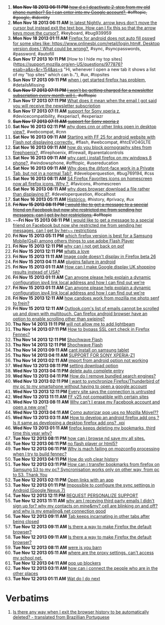 1. ~~**Mon Nov 18 2013 06:11 PM** [how d o I deactivate 2-step from my old phone number?  So I can enter into my Google account?](https://support.mozilla.org/en-US/questions/977978?esab=a&s=&r=151&as=s "Can't enter my Google account because 2-step keeps popping up with my old n.."), #offtopic, #google, #identity~~
1. **Mon Nov 18 2013 06:11 AM** [In latest Nightly, arrow keys don't move the cursor but instead exit the text box.  How can I fix this so that the arrow keys move the cursor?](https://support.mozilla.org/en-US/questions/977904?esab=a&s=&r=152&as=s "Using Nightly 28.0a1, I'm having a problem with the text box fields when ty.."), #keyboard, #bug939959
1. **Mon Nov 18 2013 01:11 AM** [Firefox for android does not auto fill psswd for some sites like: https://www.onlinesbi.com/retail/login.htm#. Desktop version does.! What could be wrong?](https://support.mozilla.org/en-US/questions/977887?esab=a&s=&r=153&as=s "I have set up sync and I can see that it works as the password is auto fill.."), #sync, #syncpasswords, #password, #autofill
1. **Sun Nov 17 2013 10:11 PM** [How to I hide my top sites](https://support.mozilla.org/en-US/questions/977876?esab=a&s=&r=154&as=s "Hi, whenever I open a new tab it shows a list of my "top sites" which can b.."), #ux, #topsites
1. **Sun Nov 17 2013 09:11 PM** [when i get  started firefox has problem](https://support.mozilla.org/en-US/questions/977872?esab=a&s=&r=155&as=s "make new account, verify key code and url"), #detailsMissing
1. ~~**Sun Nov 17 2013 07:11 PM** [I won't be getting charged for a newsletter subscription every month will I.](https://support.mozilla.org/en-US/questions/977861?esab=a&s=&r=156&as=s "Newsletter subscription."), #offtopic~~
1. **Sun Nov 17 2013 07:11 PM** [What does it mean when the email I got said you will receive the newsletter subscription](https://support.mozilla.org/en-US/questions/977860?esab=a&s=&r=157&as=s "Newsletter subscription")
1. **Sun Nov 17 2013 07:11 AM** [support for Sony xperia z](https://support.mozilla.org/en-US/questions/977814?esab=a&s=&r=158&as=s "hi I noticed that the z1 and zr xperia are listed but not xperia z zr is ba.."), #devicecompatibility, #experiaz1, #experiazr
1. ~~**Sun Nov 17 2013 07:11 AM** [support for Sony xperia z](https://support.mozilla.org/en-US/questions/977813?esab=a&s=&r=159&as=s "hi I noticed that the z1 and zr xperia are listed but not xperia z zr is ba..")~~
1. **Sat Nov 16 2013 02:11 PM** [why does cnn or other links open in desktop view?](https://support.mozilla.org/en-US/questions/977765?esab=a&s=&r=160&as=s "Every browser I've used (chrome, opera, dolphin,etc.) will open"), #webcompat, #cnn
1. **Sat Nov 16 2013 09:11 AM** [Starting with FF 25 for android website with Flash not displaying correctly.](https://support.mozilla.org/en-US/questions/977743?esab=a&s=&r=161&as=s "I am a storm spotter in the St. Louis area.  I use the site -"), #flash, #webcompat, #htcEVO4GLTE
1. **Sat Nov 16 2013 09:11 AM** [how do you block pornography sites from firephoenix?](https://support.mozilla.org/en-US/questions/977741?esab=a&s=&r=162&as=s "i have parental board but i don't know how to  block all porography from th.."), #firephoenix, #firewall, #parentalcontrols
1. **Sat Nov 16 2013 09:11 AM** [why cant i install firefox on my windows 8 phone?](https://support.mozilla.org/en-US/questions/977738?esab=a&s=&r=163&as=s "I have attempted to install Firefox on my Windows 8 cellphone and each time.."), #windowsphone, #offtopic, #usereducation
1. **Sat Nov 16 2013 09:11 AM** [Why does the @font-face work in a Private Tab, but not in a normal Tab?](https://support.mozilla.org/en-US/questions/977735?esab=a&s=&r=164&as=s "I consistently find that the @font-face does not work in Firefox unless I u.."), #developerquestion, #bug769194, #css
1. **Sat Nov 16 2013 08:11 AM** [S4 Firefox Favorites icons on homescreen now all firefox icons.  Why ?](https://support.mozilla.org/en-US/questions/977728?esab=a&s=&r=165&as=s "Running Galaxy S4.  Starting using Firefox as it's my favorite browser on l.."), #favicons, #homescreen
1. **Sat Nov 16 2013 08:11 AM** [why does browser download a file rather than displaying it?](https://support.mozilla.org/en-US/questions/977724?esab=a&s=&r=166&as=s "I am using a Nexus 7 device.  I have a website locally on the device togeth.."). #developerquestion, #localhost
1. **Sat Nov 16 2013 05:11 AM** [Histórico](https://support.mozilla.org/en-US/questions/977706?esab=a&s=&r=167&as=s "Existe alguma maneira de quando eu sair do navegador automáticamente o hist.."), #history, #privacy, #ux
1. ~~**Fri Nov 15 2013 08:11 PM** [I would like to get a message to a special friend on Facebook but now she restricted me from sending her messages, can I get by her restrictions](https://support.mozilla.org/en-US/questions/977692?esab=a&s=&r=168&as=s "made a terrible mistake overloading her with text messages causing restrict.."), #offtopic~~
1. ~~**Fri Nov 15 2013 08:11 PM** [I would like to get a message to a special friend on Facebook but now she restricted me from sending her messages, can I get by her~~ restrictions](https://support.mozilla.org/en-US/questions/977691?esab=a&s=&r=169&as=s "made a terrible mistake overloading her with messages trying to make a form..")
1. **Fri Nov 15 2013 05:11 PM** [which firefox version is best for a Samsung Mobile(Gs4),among others things to use adobe Flash Player](https://support.mozilla.org/en-US/questions/977678?esab=a&s=&r=170&as=s "although i read about this question it was not satisfactory because it was ..")
1. **Fri Nov 15 2013 12:11 PM** [why can i not get back on pof](https://support.mozilla.org/en-US/questions/977653?esab=a&s=&r=171&as=s "Deleted my profile of pof but now want to go back on it and it will not let..")
1. **Fri Nov 15 2013 12:11 PM** [whats a love](https://support.mozilla.org/en-US/questions/977641?esab=a&s=&r=172&as=s "rikta")
1. **Fri Nov 15 2013 11:11 AM** [Image code doesn't display in Firefox beta 26](https://support.mozilla.org/en-US/questions/977633?esab=a&s=&r=173&as=s "FYI I noticed a difference between browsers on this Test page:")
1. **Fri Nov 15 2013 04:11 AM** [plugins failure in android](https://support.mozilla.org/en-US/questions/977587?esab=a&s=&r=174&as=s "I have installed flash player on my galaxy note 2 for so many several times..")
1. **Fri Nov 15 2013 01:11 AM** [How can I make Google display UK shopping results instead of USA?](https://support.mozilla.org/en-US/questions/977584?esab=a&s=&r=175&as=s "I would like to set my region as UK so that as a default all my results are..")
1. **Fri Nov 15 2013 01:11 AM** [Can anyone please help explain a dynamic configuration ipv4 link local address and how I can find out we're](https://support.mozilla.org/en-US/questions/977469?esab=a&s=&r=176&as=s "It's coming from. The link I got is * , local, 169 .254/16 . Any help would..")
1. **Fri Nov 15 2013 01:11 AM** [Can anyone please help explain a dynamic configuration ipv4 link local address and how I can find out we're](https://support.mozilla.org/en-US/questions/977470?esab=a&s=&r=177&as=s "duplicate of")
1. **Fri Nov 15 2013 12:11 AM** [how candoes work from mozilla me photo senf to frein?](https://support.mozilla.org/en-US/questions/977579?esab=a&s=&r=178&as=s "today add mozill known from text ask quistionpllll n")
1. **Fri Nov 15 2013 12:11 AM** [Outlook.com's list of emails cannot be scrolled up and down with multitouch.  Can firefox android browser have an option to enable scrolling other than swiping?](https://support.mozilla.org/en-US/questions/977578?esab=a&s=&r=179&as=s "When using")
1. **Thu Nov 14 2013 11:11 PM** [will not allow me to add lightbeam](https://support.mozilla.org/en-US/questions/977575?esab=a&s=&r=180&as=s "have downloaded firefox for Android
tried to add lightbeam from your recomm..")
1. **Thu Nov 14 2013 07:11 PM** [How to bypass SSL cert check in Firefox Fennec?](https://support.mozilla.org/en-US/questions/977559?esab=a&s=&r=181&as=s "Is there a place to change the setting? or is there a parameter to start Fi..")
1. **Thu Nov 14 2013 12:11 PM** [Shochwave Flash](https://support.mozilla.org/en-US/questions/977526?esab=a&s=&r=182&as=s "It is on my desktop. Using my phone to ask question, because page won't run..")
1. **Thu Nov 14 2013 12:11 PM** [Shochwave Flash](https://support.mozilla.org/en-US/questions/977522?esab=a&s=&r=183&as=s "Warning: Shockwave Flash is busy or quit responding. Not able to update, be..")
1. **Thu Nov 14 2013 09:11 AM** [cant install on samsung tablet](https://support.mozilla.org/en-US/questions/977492?esab=a&s=&r=184&as=s "After I finish downloading I get the message, cant open file, with no more ..")
1. **Thu Nov 14 2013 04:11 AM** [SUPPORT FOR SONY XPERIA-Z1](https://support.mozilla.org/en-US/questions/977477?esab=a&s=&r=185&as=s "There is no option of full screen & one more thing is that my xperia-z1 is ..")
1. **Thu Nov 14 2013 02:11 AM** [import from android option not working](https://support.mozilla.org/en-US/questions/977473?esab=a&s=&r=186&as=s "just not working I choose import and no bookmarks from my android appear in..")
1. **Wed Nov 13 2013 08:11 PM** [setting download option](https://support.mozilla.org/en-US/questions/977457?esab=a&s=&r=187&as=s "how to set download folder when I click start download like desktop version..")
1. **Wed Nov 13 2013 04:11 PM** [delete auto complete entry](https://support.mozilla.org/en-US/questions/977442?esab=a&s=&r=188&as=s "Using FF for Android, how do I delete a single form auto complete entry?  T..")
1. **Wed Nov 13 2013 04:11 PM** [How do I remove bundled search engines?](https://support.mozilla.org/en-US/questions/977439?esab=a&s=&r=189&as=s "I can't remove or disable search engines associated with companies that com..")
1. **Wed Nov 13 2013 02:11 PM** [I want to synchronize Firefox/Thunderbird of my pc to my smartphone without having to open a google account](https://support.mozilla.org/en-US/questions/977433?esab=a&s=&r=190&as=s "Is it not possible to synchronize Firefox/Thunderbird and others of my pc t..")
1. **Wed Nov 13 2013 12:11 PM** [Every site says the connection is untrusted](https://support.mozilla.org/en-US/questions/977427?esab=a&s=&r=191&as=s "Firefox was very slow so I did a restore. Now every site I try to go to - i..")
1. **Wed Nov 13 2013 11:11 AM** [FF v25 not compatible with certain sites](https://support.mozilla.org/en-US/questions/977423?esab=a&s=&r=192&as=s "Recently updated to ff version 25 for android. Still getting 3-4 crashes, u..")
1. **Wed Nov 13 2013 08:11 AM** [Why can't I erase my Facebook account and open a new one?](https://support.mozilla.org/en-US/questions/977369?esab=a&s=&r=193&as=s "I want to get on facebook but I do not remember my Email Address or my Pass..")
1. **Wed Nov 13 2013 04:11 AM** [Como autorizar pop ups no Mozilla Móvel??](https://support.mozilla.org/en-US/questions/977393?esab=a&s=&r=194&as=s "Uso meu Tablet/Phone pra estudar, e o site da faculdade tem arquivos import..")
1. **Wed Nov 13 2013 03:11 AM** [How to develop an android firefox add ons ? Is it same as developing a desktop firefox add ons? .xpi](https://support.mozilla.org/en-US/questions/977391?esab=a&s=&r=195&as=s "How to develop android firefox add ons? Where i can launch my app using thi..")
1. **Wed Nov 13 2013 01:11 AM** [firefox keeps deleting my bookmarks, third time this year why?](https://support.mozilla.org/en-US/questions/977385?esab=a&s=&r=196&as=s "i dont have many detailes.. its just the third time this year that when i w..")
1. **Tue Nov 12 2013 08:11 PM** [how can i browse nd save my all sites.](https://support.mozilla.org/en-US/questions/977360?esab=a&s=&r=197&as=s "i wish hav to keep loged all my sites nd better storage. what preferances m..")
1. **Tue Nov 12 2013 06:11 PM** [no flash player or html5?](https://support.mozilla.org/en-US/questions/977358?esab=a&s=&r=198&as=s "how do I watch video? this will not even download TED video to watch.")
1. **Tue Nov 12 2013 06:11 PM** [Why is mach failing on mozconfig processing when I try to build fennec?](https://support.mozilla.org/en-US/questions/977355?esab=a&s=&r=199&as=s "I doubt I'm asking this in the right place, so a redirect to the correct fo..")
1. **Tue Nov 12 2013 04:11 PM** [How do yoh clear history](https://support.mozilla.org/en-US/questions/977348?esab=a&s=&r=200&as=s "I cant clear history files")
1. **Tue Nov 12 2013 03:11 PM** [How can i transfer bookmarks from firefox on Samsung S3 to my pc? Syncronisation works only on other way, from pc to S3. Thank You](https://support.mozilla.org/en-US/questions/977340?esab=a&s=&r=201&as=s "How can i transfer bookmarks from firefox on Samsung S3 to my pc? Syncronis..")
1. **Tue Nov 12 2013 02:11 PM** [Open links with an app](https://support.mozilla.org/en-US/questions/977330?esab=a&s=&r=202&as=s "I have a Samsung S3, Android version 4.1.2 and using Firefox 25. 
When I wa..")
1. **Tue Nov 12 2013 01:11 PM** [Impossible to configure the sync settings in Android (Google Nexus 7)](https://support.mozilla.org/en-US/questions/977320?esab=a&s=&r=203&as=s "Hi! Impossible to configure the sync settings in Android (Google Nexus 7). ..")
1. **Tue Nov 12 2013 12:11 PM** [REQUEST PERSONALIZE SUPPORT](https://support.mozilla.org/en-US/questions/977319?esab=a&s=&r=204&as=s "I prefer to speak with someone who have the ability to help me with the iss..")
1. **Tue Nov 12 2013 11:11 AM** [why am I receving third party emails I didn't sign up for? why my contacts on mine&my? cell are blinking on and off? and why is my emailing& net connection good](https://support.mozilla.org/en-US/questions/977307?esab=a&s=&r=205&as=s "Tuesday november12,2013Dear firefox,I was emailing to see how I delete and ..")
1. **Tue Nov 12 2013 09:11 AM** [Tab keeps incarnating in other tabs after being closed](https://support.mozilla.org/en-US/questions/976540?esab=a&s=&r=206&as=s "This seems to happen more with more tabs open: I close a tab from the tab m..")
1. **Tue Nov 12 2013 09:11 AM** [Is there a way to make Firefox the default browser?](https://support.mozilla.org/en-US/questions/977294?esab=a&s=&r=207&as=s "No more detail is needed")
1. **Tue Nov 12 2013 09:11 AM** [Is there a way to make Firefox the default browser?](https://support.mozilla.org/en-US/questions/977293?esab=a&s=&r=208&as=s "No more detail is needed")
1. **Tue Nov 12 2013 08:11 AM** [were is you barn](https://support.mozilla.org/en-US/questions/977292?esab=a&s=&r=209&as=s "peshawer buner")
1. **Tue Nov 12 2013 05:11 AM** [where are the proxy settings. can't access my school net.](https://support.mozilla.org/en-US/questions/977278?esab=a&s=&r=210&as=s "I need to change the proxy settings to access my school net!")
1. **Tue Nov 12 2013 04:11 AM** [pop up blockers](https://support.mozilla.org/en-US/questions/977275?esab=a&s=&r=211&as=s "I have a bill pay program for my bank. It requires me to unblock pop ups. I..")
1. **Tue Nov 12 2013 03:11 AM** [how can i connect the people who are in the other places](https://support.mozilla.org/en-US/questions/977264?esab=a&s=&r=212&as=s "i want 2 connect foreign people")
1. **Tue Nov 12 2013 01:11 AM** [Wat do I do next](https://support.mozilla.org/en-US/questions/977253?esab=a&s=&r=213&as=s "I domt understand")

# Verbatims
1. [Is there any way when I exit the browser history to be automatically deleted? - translated from Brazillian Portuguese](https://support.mozilla.org/en-US/questions/977706?esab=a&s=&r=167&as=s)
